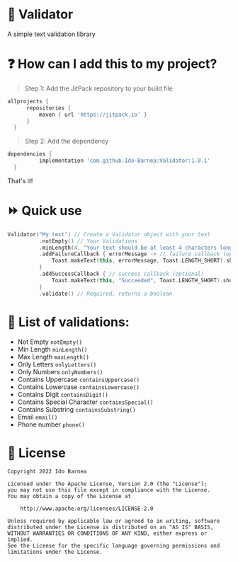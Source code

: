 # :mag_right: Validator
A simple text validation library

# :question: How can I add this to my project?
> Step 1: Add the JitPack repository to your build file
  ```gradle
  allprojects {
		repositories {
			maven { url 'https://jitpack.io' }
		}
	}
  ```
> Step 2: Add the dependency
  ```gradle
  dependencies {
	        implementation 'com.github.Ido-Barnea:Validator:1.0.1'
	}
  ```
  That's it!

# :fast_forward: Quick use
  ```kotlin
  Validator("My text") // Create a Validator object with your text
            .notEmpty() // Your Validations
	        .minLength(4, "Your text should be at least 4 characters long!")
            .addFailureCallback { errorMessage -> // failure callback (optional)
                Toast.makeText(this, errorMessage, Toast.LENGTH_SHORT).show()
            }
            .addSuccessCallback { // success callback (optional)
                Toast.makeText(this, "Succeeded", Toast.LENGTH_SHORT).show()
            }
            .validate() // Required, returns a boolean
  ```

# :book: List of validations:
- Not Empty ```notEmpty()```
- Min Length ```minLength()```
- Max Length ```maxLength()```
- Only Letters ```onlyLetters()```
- Only Numbers ```onlyNumbers()```
- Contains Uppercase ```containsUppercase()```
- Contains Lowercase ```containsLowercase()```
- Contains Digit ```containsDigit()```
- Contains Special Character ```containsSpecial()```
- Contains Substring ```containsSubstring()```
- Email ```email()```
- Phone number ```phone()```

# :briefcase: License
```
Copyright 2022 Ido Barnea

Licensed under the Apache License, Version 2.0 (the "License");
you may not use this file except in compliance with the License.
You may obtain a copy of the License at

    http://www.apache.org/licenses/LICENSE-2.0

Unless required by applicable law or agreed to in writing, software
distributed under the License is distributed on an "AS IS" BASIS,
WITHOUT WARRANTIES OR CONDITIONS OF ANY KIND, either express or implied.
See the License for the specific language governing permissions and
limitations under the License.
